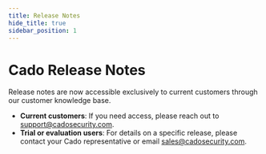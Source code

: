 ```yaml
---
title: Release Notes
hide_title: true
sidebar_position: 1
---
```


# Cado Release Notes

Release notes are now accessible exclusively to current customers through our customer knowledge base.

- **Current customers**: If you need access, please reach out to support@cadosecurity.com.
- **Trial or evaluation users**: For details on a specific release, please contact your Cado representative or email sales@cadosecurity.com.
